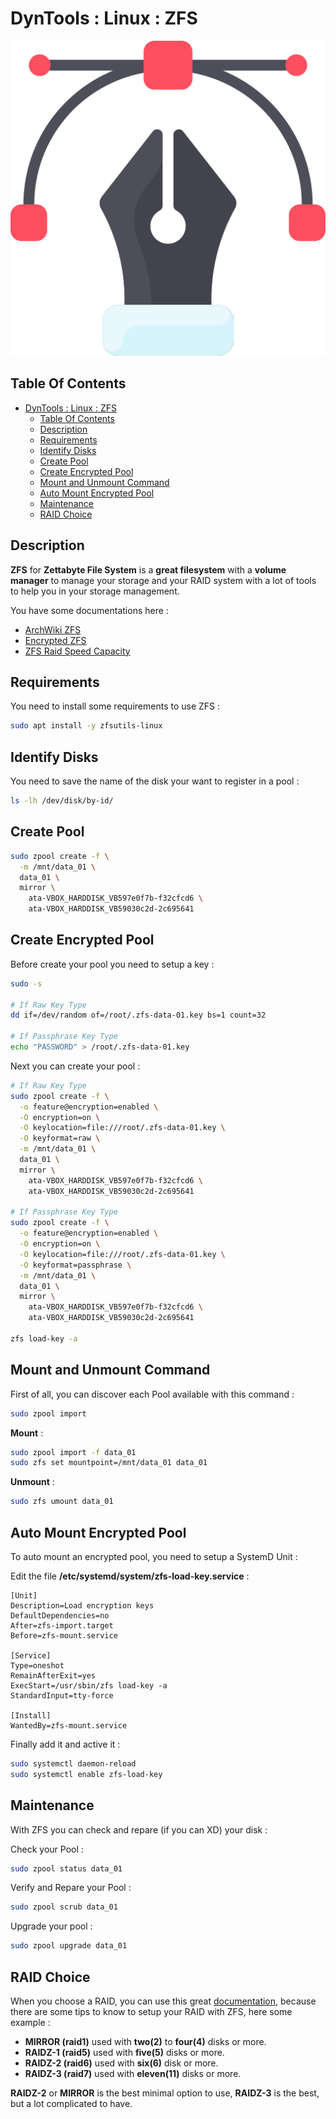 # DynTools : Linux : ZFS

![Icon](../../icon.png)

## Table Of Contents

- [DynTools : Linux : ZFS](#dyntools--linux--zfs)
  - [Table Of Contents](#table-of-contents)
  - [Description](#description)
  - [Requirements](#requirements)
  - [Identify Disks](#identify-disks)
  - [Create Pool](#create-pool)
  - [Create Encrypted Pool](#create-encrypted-pool)
  - [Mount and Unmount Command](#mount-and-unmount-command)
  - [Auto Mount Encrypted Pool](#auto-mount-encrypted-pool)
  - [Maintenance](#maintenance)
  - [RAID Choice](#raid-choice)

## Description

**ZFS** for **Zettabyte File System** is a **great filesystem** with a **volume manager** to manage your storage and your RAID system with a lot of tools to help you in your storage management.

You have some documentations here :

- [ArchWiki ZFS](https://wiki.archlinux.org/title/ZFS)
- [Encrypted ZFS](https://timor.site/2021/11/creating-fully-encrypted-zfs-pool/)
- [ZFS Raid Speed Capacity](https://calomel.org/zfs_raid_speed_capacity.html)

## Requirements

You need to install some requirements to use ZFS :

```bash
sudo apt install -y zfsutils-linux
```

## Identify Disks

You need to save the name of the disk your want to register in a pool :

```bash
ls -lh /dev/disk/by-id/
```

## Create Pool

```bash
sudo zpool create -f \
  -m /mnt/data_01 \
  data_01 \
  mirror \
    ata-VBOX_HARDDISK_VB597e0f7b-f32cfcd6 \
    ata-VBOX_HARDDISK_VB59030c2d-2c695641
```

## Create Encrypted Pool

Before create your pool you need to setup a key :

```bash
sudo -s

# If Raw Key Type
dd if=/dev/random of=/root/.zfs-data-01.key bs=1 count=32

# If Passphrase Key Type
echo "PASSWORD" > /root/.zfs-data-01.key
```

Next you can create your pool :

```bash
# If Raw Key Type
sudo zpool create -f \
  -o feature@encryption=enabled \
  -O encryption=on \
  -O keylocation=file:///root/.zfs-data-01.key \
  -O keyformat=raw \
  -m /mnt/data_01 \
  data_01 \
  mirror \
    ata-VBOX_HARDDISK_VB597e0f7b-f32cfcd6 \
    ata-VBOX_HARDDISK_VB59030c2d-2c695641

# If Passphrase Key Type
sudo zpool create -f \
  -o feature@encryption=enabled \
  -O encryption=on \
  -O keylocation=file:///root/.zfs-data-01.key \
  -O keyformat=passphrase \
  -m /mnt/data_01 \
  data_01 \
  mirror \
    ata-VBOX_HARDDISK_VB597e0f7b-f32cfcd6 \
    ata-VBOX_HARDDISK_VB59030c2d-2c695641

zfs load-key -a
```

## Mount and Unmount Command

First of all, you can discover each Pool available with this command :

```bash
sudo zpool import
```

**Mount** :

```bash
sudo zpool import -f data_01
sudo zfs set mountpoint=/mnt/data_01 data_01
```

**Unmount** :

```bash
sudo zfs umount data_01
```

## Auto Mount Encrypted Pool

To auto mount an encrypted pool, you need to setup a SystemD Unit :

Edit the file **/etc/systemd/system/zfs-load-key.service** :

```text
[Unit]
Description=Load encryption keys
DefaultDependencies=no
After=zfs-import.target
Before=zfs-mount.service

[Service]
Type=oneshot
RemainAfterExit=yes
ExecStart=/usr/sbin/zfs load-key -a
StandardInput=tty-force

[Install]
WantedBy=zfs-mount.service
```

Finally add it and active it :

```bash
sudo systemctl daemon-reload
sudo systemctl enable zfs-load-key
```

## Maintenance

With ZFS you can check and repare (if you can XD) your disk :

Check your Pool :

```bash
sudo zpool status data_01
```

Verify and Repare your Pool :

```bash
sudo zpool scrub data_01
```

Upgrade your pool :

```bash
sudo zpool upgrade data_01
```

## RAID Choice

When you choose a RAID, you can use this great [documentation](https://calomel.org/zfs_raid_speed_capacity.html), because there are some tips to know to setup your RAID with ZFS, here some example :

- **MIRROR (raid1)** used with **two(2)** to **four(4)** disks or more.
- **RAIDZ-1 (raid5)** used with **five(5)** disks or more.
- **RAIDZ-2 (raid6)** used with **six(6)** disk or more.
- **RAIDZ-3 (raid7)** used with **eleven(11)** disks or more.

**RAIDZ-2** or **MIRROR** is the best minimal option to use, **RAIDZ-3** is the best, but a lot complicated to have.
